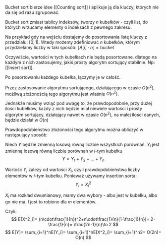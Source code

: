 Bucket sort bierze idee [[Counting sort]] i aplikuje ją dla kluczy, których nie da się od razu zgrupować.

Bucket sort zmiast tablicy indeksów, tworzy $n$  kubełków - czyli list, do których wrzucamy elementy o indeksach z pewnego zakresu.

Na przykład gdy na wejściu dostajemy do posortowania listę kluczy z przedziału: $[0,1)$.
Wtedy możemy zdefiniować $n$ kubełków, którym przydzielamy liczby w taki sposób:
$\lfloor A[i]\cdot n\rfloor=\text{bucket}$

Oczywiście, wartości w tych kubełkach nie będą posortowane, dlatego na każdym z nich zastosujemy, jakiś prosty algorytm sortujący stabilnie. Np: [[Insert sort]].

Po posortowaniu każdego kubełka, łączymy je w całość.

Przez zastosowanie algorytmu sortującego, działającego w czasie $O(n^2)$, możliwą złożonością tego algorytmu jest właśnie $O(n^2)$.

Jednakże musimy wziąć pod uwagę to, że prawdopodobnie, przy dużej ilości kubełków, każdy z nich będzie miał niewiele wartości i prosty algorytm sortujący, działający nawet w czasie $O(n^2)$, na małej ilości danych, będzie działał w $O(n)$

Prawdopodobieństwo złożoności tego algorytmu można obliczyć w następujący sposób:

Niech $Y$ będzie zmienną losową równą liczbie wszystkich porównań. $Y_i$ jest zmienną losową równą liczbie porównań w $i$-tym kubełku
$$
Y = Y_1+Y_2+...+Y_n
$$

Wartość $Y_i$ zależy od wartości $X_i$, czyli prawdopdobieństwa liczby elementów w $i$-tym kubełku.
Ponieważ używamy insertion sorta:
$$
Y_i=X_i^2
$$

$X_i$ ma rozkład dwumianowy, mamy dwa wybory - albo jest w kubełku, albo go nie ma. I jest to robione dla $m$ elementów.

Czyli:
$$
E[X^2_i]=
(n\cdot\frac{1}{n})^2+n\cdot\frac{1}{n}(1-\frac{1}{n})=
2-\frac{1}{n}=
\frac{2n-1}{n}\to
2
$$
$$
E[Y]=
\sum_{i=1}^nE[Y_i]=
\sum_{i=1}^nE[X^2_i]=
\sum_{i=1}^n2=
O(2n)=
O(n)
$$

